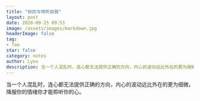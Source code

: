 ```yaml
---
title: "纷扰与倾听自我"
layout: post
date: 2020-09-25 09:53
image: /assets/images/markdown.jpg
headerImage: false
tag:
- Tao
star: false
category: notes
author: Lynx
description: 当一个人混乱时，连心都无法提供正确的方向，内心的波动远比外在的更为细微，降服你的情绪你才能聆听你的心。
---
```




当一个人混乱时，连心都无法提供正确的方向，内心的波动远比外在的更为细微，降服你的情绪你才能聆听你的心。

